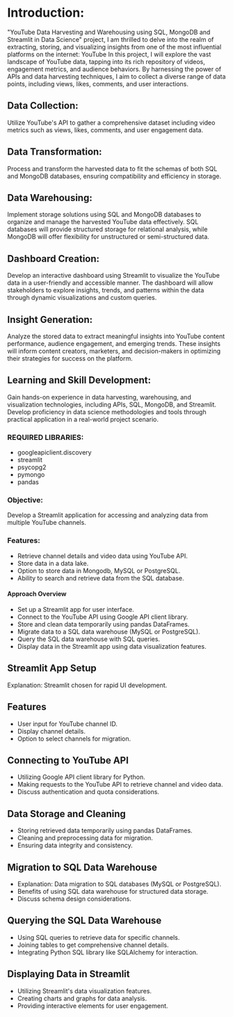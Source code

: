 # Introduction:
"YouTube Data Harvesting and Warehousing using SQL, MongoDB and Streamlit in Data Science" project, I am thrilled to delve into the realm of extracting, storing, and visualizing insights from one of the most influential platforms on the internet: YouTube
In this project, I will explore the vast landscape of YouTube data, tapping into its rich repository of videos, engagement metrics, and audience behaviors. By harnessing the power of APIs and data harvesting techniques, I aim to collect a diverse range of data points, including views, likes, comments, and user interactions.

## Data Collection: 
Utilize YouTube's API to gather a comprehensive dataset including video metrics such as views, likes, comments, and user engagement data.

## Data Transformation: 
Process and transform the harvested data to fit the schemas of both SQL and MongoDB databases, ensuring compatibility and efficiency in storage.

## Data Warehousing: 
Implement storage solutions using SQL and MongoDB databases to organize and manage the harvested YouTube data effectively. SQL databases will provide structured storage for relational analysis, while MongoDB will offer flexibility for unstructured or semi-structured data.

## Dashboard Creation:
Develop an interactive dashboard using Streamlit to visualize the YouTube data in a user-friendly and accessible manner. The dashboard will allow stakeholders to explore insights, trends, and patterns within the data through dynamic visualizations and custom queries.

## Insight Generation:
Analyze the stored data to extract meaningful insights into YouTube content performance, audience engagement, and emerging trends. These insights will inform content creators, marketers, and decision-makers in optimizing their strategies for success on the platform.

## Learning and Skill Development:
Gain hands-on experience in data harvesting, warehousing, and visualization technologies, including APIs, SQL, MongoDB, and Streamlit. Develop proficiency in data science methodologies and tools through practical application in a real-world project scenario.

### REQUIRED LIBRARIES:
-	googleapiclient.discovery
-	streamlit
-	psycopg2
-	pymongo
-	pandas

### Objective: 
Develop a Streamlit application for accessing and analyzing data from multiple YouTube channels.

### Features:
-	Retrieve channel details and video data using YouTube API.
-	Store data in a data lake.
-	Option to store data in Mongodb, MySQL or PostgreSQL.
-	Ability to search and retrieve data from the SQL database.

#### Approach Overview
-	Set up a Streamlit app for user interface.
-	Connect to the YouTube API using Google API client library.
-	Store and clean data temporarily using pandas DataFrames.
-	Migrate data to a SQL data warehouse (MySQL or PostgreSQL).
-	Query the SQL data warehouse with SQL queries.
-	Display data in the Streamlit app using data visualization features.

## Streamlit App Setup
Explanation: Streamlit chosen for rapid UI development.

## Features 
-	User input for YouTube channel ID.
-	Display channel details.
-	Option to select channels for migration.

## Connecting to YouTube API
-	Utilizing Google API client library for Python.
-	Making requests to the YouTube API to retrieve channel and video data.
-	Discuss authentication and quota considerations.

## Data Storage and Cleaning
-	Storing retrieved data temporarily using pandas DataFrames.
-	Cleaning and preprocessing data for migration.
-	Ensuring data integrity and consistency.

## Migration to SQL Data Warehouse
-	Explanation: Data migration to SQL databases (MySQL or PostgreSQL).
-	Benefits of using SQL data warehouse for structured data storage.
-	Discuss schema design considerations.

## Querying the SQL Data Warehouse
-	Using SQL queries to retrieve data for specific channels.
-	Joining tables to get comprehensive channel details.
-	Integrating Python SQL library like SQLAlchemy for interaction.

## Displaying Data in Streamlit
-	Utilizing Streamlit's data visualization features.
-	Creating charts and graphs for data analysis.
-	Providing interactive elements for user engagement.



